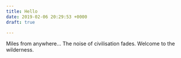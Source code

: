 ```yaml
---
title: Hello
date: 2019-02-06 20:29:53 +0000
draft: true

---
```

Miles from anywhere... The noise of civilisation fades. Welcome to the wilderness.